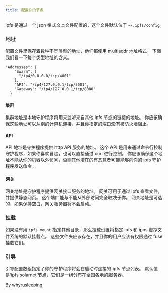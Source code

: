 ```yaml
---
title: 配置你的节点
---
```


ipfs 是通过一个 json 格式文本文件配置的，这个文件默认位于 `~/.ipfs/config`。

### 地址
配置文件里保存着数种不同类型的地址，他们都使用 multiaddr 地址格式。
下面我们看一下每个类型地址的含义。

```
"Addresses": {
    "Swarm": [
      "/ip4/0.0.0.0/tcp/4001"
    ],
    "API": "/ip4/127.0.0.1/tcp/5001",
    "Gateway": "/ip4/127.0.0.1/tcp/8080"
  }
```

#### 集群
集群地址是本地守护程序将用来监听来自其他 ipfs 节点的链接的地址。
你应该确保这些地址可以从别的计算机连接，并且你指定的端口没有被防火墙阻止。

#### API
API 地址是守护程序提供 http API 服务的地址。
这个 API 是用来通过命令行控制守护程序，如果你喜欢冒险，也可以直接通过 curl 进行控制。
你应该确保这个地址不能从你的机器以外访问，否则其他潜在的有恶意者可能能够向你的 ipfs 守护程序发送命令。

#### 网关
网关地址是守护程序提供网关接口服务的地址。
网关可用于通过 ipfs 查看文件，并提供静态网页。
这个端口能与不能从外部访问完全取决于你。
网关地址是可选的，如果保持空白，网关服务器将不会启动。

### 挂载
如果没有用 `ipfs mount` 指定其他目录，那么挂载设置将指定 ipfs 和 ipns 虚拟文件系统的默认挂载点。
这些文件夹应该存在，并且你的用户应该有权限通过 fuse 挂载它们。

### 引导
引导配置数组指定了你的守护程序将会在启动时连接的 ipfs 节点列表。
默认值是‘ipfs solarnet’节点，它们是一组分布在全国各地的服务器。

By [whyrusleeping](http://github.com/whyrusleeping)
